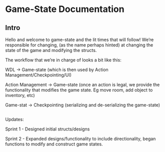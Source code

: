 # Game-State Documentation

## Intro

Hello and welcome to game-state and the lit times that will follow! We’re responsible for changing, (as the name perhaps hinted) at changing the state of the game and modifying the structs.

The workflow that we’re in charge of looks a bit like this:

WDL -> Game-state (which is then used by Action Management/Checkpointing/UI)

Action Management -> Game-state (once an action is legal, we provide the functionality that modifies the game state. Eg move room, add object to inventory, etc)

Game-stat -> Checkpointing (serializing and de-serializing the game-state)

##
Updates:

Sprint 1 - Designed initial structs/designs

Sprint 2 - Expanded designs/functionality to include directionality, began functions to modify and construct game states.

